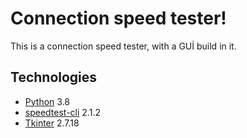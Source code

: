 # Connection speed tester!
This is a connection speed tester, with a GUİ build in it.
## Technologies
* [Python](https://www.python.org/) 3.8
* [speedtest-cli](https://pypi.org/project/speedtest-cli/) 2.1.2
* [Tkinter](https://docs.python.org/3/library/tkinter.html) 2.7.18
